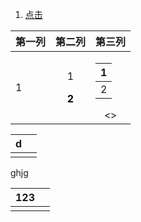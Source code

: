 1. <a id ="01-1"> [点击](#01-2)

<div>
<table align  =center>
<thead>
<th> 第一列 </th>
<th> 第二列 </th>
<th> 第三列 </th>
</thead>
<tbody>
<tr align=center> 
<td align =left> 1 </td>
<td> <p>  1</p> <p><font color = o > <b>2</b> </p> </td>
<td> <table> <thead><th>1</th></thead><tbody><tr><td>2</td></tr></tbody></table></><> </td>
</tr>
</tbody>
</table>
</div>

|d|  |
|--|--|
|  |  | 

<body> ghjg </body>



| 123<a id ="01-2"> |  |
|--|--|
|  |  |


<!--stackedit_data:
eyJoaXN0b3J5IjpbMTg2MTMzOTU5NiwtMTk1MTYwNTY3NSwzMD
I0NTc2NSwxMTE4NjgxMDU0LDEyMjkwNjkxNjIsMTAwNzY2ODI4
MV19
-->